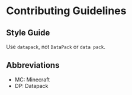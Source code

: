 # Contributing Guidelines

## Style Guide

Use `datapack`, not `DataPack` or `data pack`.

## Abbreviations

- MC: Minecraft
- DP: Datapack

